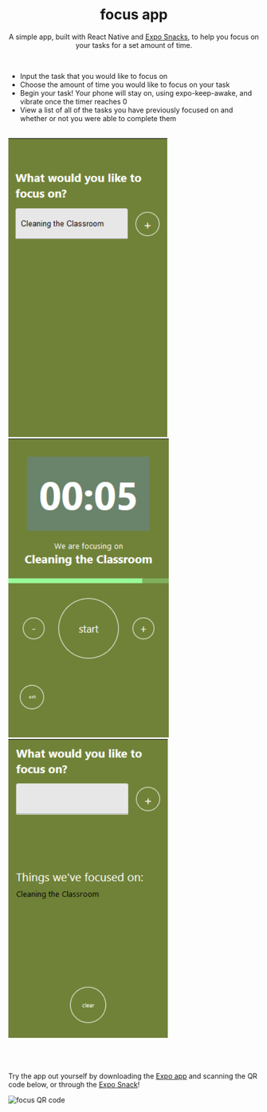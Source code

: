 <h1 align="center">
  focus app
</h1>
<p align="center">
  A simple app, built with React Native and <a href="https://snack.expo.io/@braynary/focus">Expo Snacks</a>, to help you focus on your tasks for a set amount of time.
</p>
<br/>
<ul>
  <li>Input the task that you would like to focus on</li>
  <li>Choose the amount of time you would like to focus on your task</li>
  <li>Begin your task! Your phone will stay on, using expo-keep-awake, and vibrate once the timer reaches 0</li>
  <li>View a list of all of the tasks you have previously focused on and whether or not you were able to complete them</li>
</ul>
<br/>
<div>
<img height="600" padding="20" alt="Screenshot of the app, showing a user typing in the task they want to focus on" src="https://github.com/braynary/photofocus/blob/main/1.1.png">&nbsp;&nbsp;<img height="600" alt="Screenshot of the app, showing the timer counting down" src="https://github.com/braynary/photofocus/blob/main/2.png">&nbsp;
<img height="600" alt="Screenshot of the app, showing a list of completed tasks" src="https://github.com/braynary/photofocus/blob/main/3.png">
</div>
<br/>
<br/>
<br/>
<p>
  Try the app out yourself by downloading the <a href="https://snack.expo.io/@braynary/focus" target="_blank">Expo app</a> and scanning the QR code below, or through the <a href="https://snack.expo.io/@braynary/focus" target="_blank">Expo Snack</a>!
  

</p>
<img src="https://user-images.githubusercontent.com/69114559/115063389-5b616e80-9ea0-11eb-9c90-7b14c5c9d578.png" alt="focus QR code" width="200"/>
